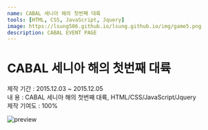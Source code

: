 ```yaml
---
name: CABAL 세니아 해의 첫번째 대륙
tools: [HTML, CSS, JavaScript, Jquery]
image: https://lsung506.github.io/lsung.github.io/img/game5.png
description: CABAL EVENT PAGE
---
```


# CABAL 세니아 해의 첫번째 대륙

제작 기간 : 2015.12.03 ~ 2015.12.05<br/>
내 용 : CABAL 세니아 해의 첫번째 대륙, HTML/CSS/JavaScript/Jquery <br/>
제작 기여도 : 100%

![preview](https://lsung506.github.io/lsung.github.io/img/game5.jpg)
